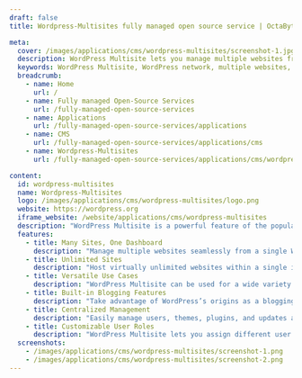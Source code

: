 ```yaml
---
draft: false
title: Wordpress-Multisites fully managed open source service | OctaByte.io

meta:
  cover: /images/applications/cms/wordpress-multisites/screenshot-1.jpg
  description: WordPress Multisite lets you manage multiple websites from one dashboard, making it perfect for organizations, businesses, and educational institutions.
  keywords: WordPress Multisite, WordPress network, multiple websites, manage websites, WordPress dashboard, blogging platform, educational portal, network of sites, business websites, web management
  breadcrumb:
    - name: Home
      url: /
    - name: Fully managed Open-Source Services
      url: /fully-managed-open-source-services
    - name: Applications
      url: /fully-managed-open-source-services/applications
    - name: CMS
      url: /fully-managed-open-source-services/applications/cms
    - name: Wordpress-Multisites
      url: /fully-managed-open-source-services/applications/cms/wordpress-multisites

content:
  id: wordpress-multisites
  name: Wordpress-Multisites
  logo: /images/applications/cms/wordpress-multisites/logo.png
  website: https://wordpress.org
  iframe_website: /website/applications/cms/wordpress-multisites
  description: "WordPress Multisite is a powerful feature of the popular WordPress platform, designed to help you manage multiple websites from a single dashboard. Ideal for organizations, schools, businesses, and bloggers, WordPress Multisite allows you to create a network of websites that can all be controlled from one central location. This setup offers flexibility and convenience, as it enables you to make global changes, updates, and add new sites with ease. Whether you're managing a network of blogs, an educational portal, or a business website network, WordPress Multisite provides the scalability and simplicity you need to streamline your web management."
  features:
    - title: Many Sites, One Dashboard
      description: "Manage multiple websites seamlessly from a single WordPress dashboard. Ideal for businesses, educational institutions, and media networks, WordPress Multisite offers an efficient way to handle multiple sites under one umbrella."
    - title: Unlimited Sites
      description: "Host virtually unlimited websites within a single installation, saving time and resources compared to managing individual sites. The only limits are the server resources, like storage and bandwidth, available to your main site."
    - title: Versatile Use Cases
      description: "WordPress Multisite can be used for a wide variety of purposes, including creating educational hubs, client-managed websites, or even commercial networks where users can create their own sites for a subscription fee."
    - title: Built-in Blogging Features
      description: "Take advantage of WordPress’s origins as a blogging platform. WordPress Multisite comes with built-in blogging features like RSS/email subscriptions, commenting, and automatic blog post integration, helping you engage with visitors and keep content fresh."
    - title: Centralized Management
      description: "Easily manage users, themes, plugins, and updates across all sites in the network from one central location. This ensures that your network stays up-to-date and secure with minimal effort."
    - title: Customizable User Roles
      description: "WordPress Multisite lets you assign different user roles to control access and functionality. Allow other users to create their own sites within the network while keeping your core settings and configurations secure."
  screenshots:
    - /images/applications/cms/wordpress-multisites/screenshot-1.png
    - /images/applications/cms/wordpress-multisites/screenshot-2.png
---
```

